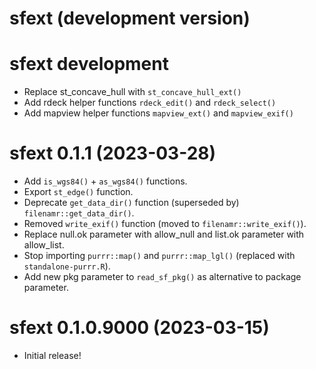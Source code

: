 # sfext (development version)

<!-- NEWS.md is maintained by https://cynkra.github.io/fledge, do not edit -->

# sfext development

* Replace st_concave_hull with `st_concave_hull_ext()`
* Add rdeck helper functions `rdeck_edit()` and `rdeck_select()`
* Add mapview helper functions `mapview_ext()` and `mapview_exif()`

# sfext 0.1.1 (2023-03-28)

* Add `is_wgs84()` + `as_wgs84()` functions.
* Export `st_edge()` function.
* Deprecate `get_data_dir()` function (superseded by) `filenamr::get_data_dir()`.
* Removed `write_exif()` function (moved to `filenamr::write_exif()`).
* Replace null.ok parameter with allow_null and list.ok parameter with allow_list.
* Stop importing `purrr::map()` and `purrr::map_lgl()` (replaced with `standalone-purrr.R`).
* Add new pkg parameter to `read_sf_pkg()` as alternative to package parameter.

# sfext 0.1.0.9000 (2023-03-15)

* Initial release!
